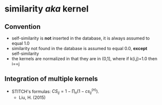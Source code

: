 # similarity _aka_ kernel

## Convention
* self-similarity is **not** inserted in the database,
  it is always assumed to equal 1.0
* similarity not found in the database is assumed to equal 0.0,
  **except** self-similarity
* the kernels are normalized in that they are in (0,1],
  where if k(i,j)=1.0 then i==j

## Integration of multiple kernels
* STITCH's formulas: $CS_{ij} = 1 - \prod_n (1 - cs_{ij}^{(n)})$.
  * Liu, H. (2015)
